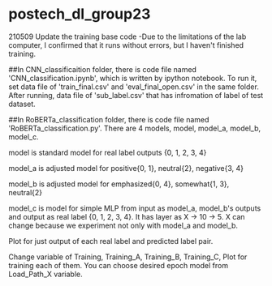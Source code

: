 # postech_dl_group23

210509 Update the training base code
        -Due to the limitations of the lab computer, I confirmed that it runs without errors, but I haven't finished training.

##In CNN_classificaition folder, there is code file named 'CNN_classification.ipynb', which is written by ipython notebook.
To run it, set data file of 'train_final.csv' and 'eval_final_open.csv' in the same folder.
After running, data file of 'sub_label.csv' that has infromation of label of test dataset.

##In RoBERTa_classification folder, there is code file named 'RoBERTa_classification.py'.
There are 4 models, model, model_a, model_b, model_c.

model is standard model for real label outputs {0, 1, 2, 3, 4}

model_a is adjusted model for positive{0, 1}, neutral{2}, negative{3, 4}

model_b is adjusted model for emphasized{0, 4}, somewhat{1, 3}, neutral{2}

model_c is model for simple MLP from input as model_a, model_b's outputs and output as real label {0, 1, 2, 3, 4}. It has layer as X -> 10 -> 5. X can change because we experiment not only with model_a and model_b.

Plot for just output of each real label and predicted label pair.

Change variable of Training, Training_A, Training_B, Training_C, Plot for training each of them.
You can choose desired epoch model from Load_Path_X variable.
